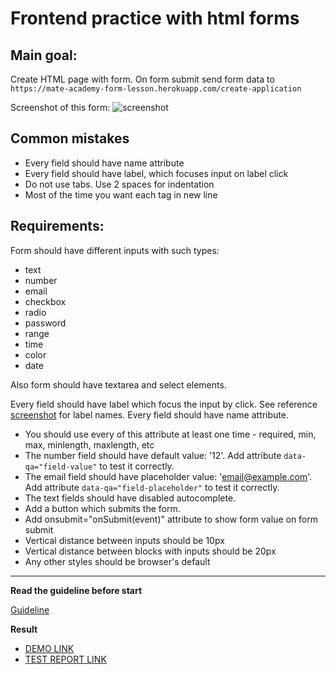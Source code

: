 # Frontend practice with html forms

## Main goal:
Create HTML page with form. On form submit send form data to
`https://mate-academy-form-lesson.herokuapp.com/create-application`

Screenshot of this form:
![screenshot](./references/form-example.png)

## Common mistakes
* Every field should have name attribute
* Every field should have label, which focuses input on label click
* Do not use tabs. Use 2 spaces for indentation
* Most of the time you want each tag in new line

## Requirements:

Form should have different inputs with such types:
  - text
  - number
  - email
  - checkbox
  - radio
  - password
  - range
  - time
  - color
  - date

Also form should have textarea and select elements.

Every field should have label which focus the input by click. See reference
[screenshot](./references/form-example.png) for label names.
Every field should have name attribute.

- You should use every of this attribute at least one time - required, min, max,
minlength, maxlength, etc
- The number field should have default value: '12'. Add attribute
`data-qa="field-value"` to test it correctly.
- The email field should have placeholder value: 'email@example.com'.
Add attribute `data-qa="field-placeholder"` to test it correctly.
- The text fields should have disabled autocomplete.
- Add a button which submits the form.
- Add onsubmit="onSubmit(event)" attribute to show form value on form submit
- Vertical distance between inputs should be 10px
- Vertical distance between blocks with inputs should be 20px
- Any other styles should be browser's default

---
**Read the guideline before start**

[Guideline](https://github.com/mate-academy/layout_task-guideline/blob/master/README.md)

**Result**

- [DEMO LINK](https://jhunt05.github.io/layout_html-form/)
- [TEST REPORT LINK](https://jhunt05.github.io/layout_html-form/report/html_report/)
